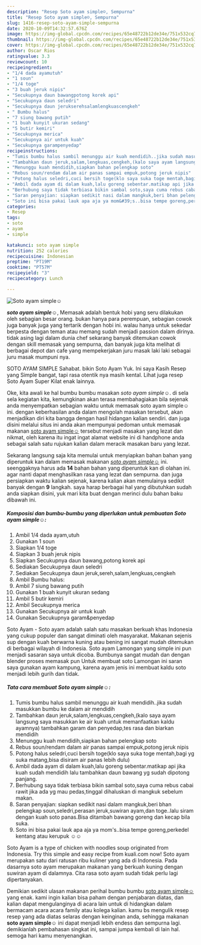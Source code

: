 ```yaml
---
description: "Resep Soto ayam simple☺️, Sempurna"
title: "Resep Soto ayam simple☺️, Sempurna"
slug: 1416-resep-soto-ayam-simple-sempurna
date: 2020-10-09T14:32:57.676Z
image: https://img-global.cpcdn.com/recipes/65e48722b12de34e/751x532cq70/soto-ayam-simple☺️-foto-resep-utama.jpg
thumbnail: https://img-global.cpcdn.com/recipes/65e48722b12de34e/751x532cq70/soto-ayam-simple☺️-foto-resep-utama.jpg
cover: https://img-global.cpcdn.com/recipes/65e48722b12de34e/751x532cq70/soto-ayam-simple☺️-foto-resep-utama.jpg
author: Oscar Rios
ratingvalue: 3.3
reviewcount: 10
recipeingredient:
- "1/4 dada ayamutuh"
- "1 soun"
- "1/4 toge"
- "3 buah jeruk nipis"
- "Secukupnya daun bawangpotong korek api"
- "Secukupnya daun seledri"
- "Secukupnya daun jerukserehsalamlengkuascengkeh"
- " Bumbu halus"
- "7 siung bawang putih"
- "1 buah kunyit ukuran sedang"
- "5 butir kemiri"
- "Secukupnya merica"
- "Secukupnya air untuk kuah"
- "Secukupnya garampenyedap"
recipeinstructions:
- "Tumis bumbu halus sambil menunggu air kuah mendidih..jika sudah masukkan bumbu ke dalam air mendidih"
- "Tambahkan daun jeruk,salam,lengkuas,cengkeh,(kalo saya ayam langsung saya masukkan ke air kuah untuk memanfaatkan kaldu ayamnya) tambahkan garam dan penyedap,tes rasa dan biarkan mendidih"
- "Menunggu kuah mendidih,siapkan bahan pelengkap soto"
- "Rebus soun/rendam dalam air panas sampai empuk,potong jeruk nipis"
- "Potong halus seledri,cuci bersih toge(klo saya suka toge mentah,bagi yg suka matang,bisa disiram air panas lebih dulu)"
- "Ambil dada ayam di dalam kuah,lalu goreng sebentar.matikap api jika kuah sudah mendidih lalu tambahkan daun bawang yg sudah dipotong panjang."
- "Berhubung saya tidak terbiasa bikin sambal soto,saya cuma rebus cabai rawit jika ada yg mau pedas,tinggal dihaluskan di mangkuk sebelum makan."
- "Saran penyajian: siapkan sedikit nasi dalam mangkuk,beri bhan pelengkap soun,seledri,perasan jeruk,suwiran ayam,dan toge..lalu siram dengan kuah soto panas.Bisa ditambah bawang goreng dan kecap bila suka."
- "Soto ini bisa pakai lauk apa aja ya mom&#39;s..bisa tempe goreng,perkedel kentang atau kerupuk ☺️☺️"
categories:
- Resep
tags:
- soto
- ayam
- simple

katakunci: soto ayam simple 
nutrition: 252 calories
recipecuisine: Indonesian
preptime: "PT19M"
cooktime: "PT57M"
recipeyield: "3"
recipecategory: Lunch

---
```



![Soto ayam simple☺️](https://img-global.cpcdn.com/recipes/65e48722b12de34e/751x532cq70/soto-ayam-simple☺️-foto-resep-utama.jpg)

<b><i>soto ayam simple☺️</i></b>, Memasak adalah bentuk hobi yang seru dilakukan oleh sebagian besar orang. bukan hanya para perempuan, sebagian cowok juga banyak juga yang tertarik dengan hobi ini. walau hanya untuk sekedar berpesta dengan teman atau memang sudah menjadi passion dalam dirinya. tidak asing lagi dalam dunia chef sekarang banyak ditemukan cowok dengan skill memasak yang sempurna, dan banyak juga kita melihat di berbagai depot dan cafe yang mempekerjakan juru masak laki laki sebagai juru masak mumpuni nya.

SOTO AYAM SIMPLE Sahabat. bikin Soto Ayam Yuk. Ini saya Kasih Resep yang Simple bangat, tapi rasa otentik nya masih kental. Lihat juga resep Soto Ayam Super Kilat enak lainnya.

Oke, kita awali ke hal bumbu bumbu masakan <i>soto ayam simple☺️</i>. di sela sela kegiatan kita, kemungkinan akan terasa membahagiakan bila sejenak anda menyempatkan sebagian waktu untuk memasak soto ayam simple☺️ ini. dengan keberhasilan anda dalam mengolah masakan tersebut, akan menjadikan diri kita bangga dengan hasil hidangan kalian sendiri. dan juga disini melalui situs ini anda akan mempunyai pedoman untuk memasak makanan <u>soto ayam simple☺️</u> tersebut menjadi masakan yang lezat dan nikmat, oleh karena itu ingat ingat alamat website ini di handphone anda sebagai salah satu rujukan kalian dalam meracik masakan baru yang lezat.


Sekarang langsung saja kita memulai untuk menyiapkan bahan bahan yang diperuntuk kan dalam memasak makanan <u><i>soto ayam simple☺️</i></u> ini. seenggaknya harus ada <b>14</b> bahan bahan yang diperuntuk kan di olahan ini. agar nanti dapat menghasilkan rasa yang lezat dan sempurna. dan juga persiapkan waktu kalian sejenak, karena kalian akan memulainya sedikit banyak dengan <b>9</b> langkah. saya harap berbagai hal yang dibutuhkan sudah anda siapkan disini, yuk mari kita buat dengan merinci dulu bahan baku dibawah ini.

<!--inarticleads1-->

##### Komposisi dan bumbu-bumbu yang diperlukan untuk pembuatan Soto ayam simple☺️:

1. Ambil 1/4 dada ayam,utuh
1. Gunakan 1 soun
1. Siapkan 1/4 toge
1. Siapkan 3 buah jeruk nipis
1. Siapkan Secukupnya daun bawang,potong korek api
1. Sediakan Secukupnya daun seledri
1. Sediakan Secukupnya daun jeruk,sereh,salam,lengkuas,cengkeh
1. Ambil  Bumbu halus:
1. Ambil 7 siung bawang putih
1. Gunakan 1 buah kunyit ukuran sedang
1. Ambil 5 butir kemiri
1. Ambil Secukupnya merica
1. Gunakan Secukupnya air untuk kuah
1. Gunakan Secukupnya garam&amp;penyedap


Soto Ayam - Soto ayam adalah salah satu masakan berkuah khas Indonesia yang cukup populer dan sangat diminati oleh masyarakat. Makanan sejenis sup dengan kuah berwarna kuning atau bening ini sangat mudah ditemukan di berbagai wilayah di Indonesia. Soto ayam Lamongan yang simple ini pun menjadi sasaran saya untuk dicoba. Bumbunya sangat mudah dan dengan blender proses memasak pun Untuk membuat soto Lamongan ini saran saya gunakan ayam kampung, karena ayam jenis ini membuat kaldu soto menjadi lebih gurih dan tidak. 

<!--inarticleads2-->

##### Tata cara membuat Soto ayam simple☺️:

1. Tumis bumbu halus sambil menunggu air kuah mendidih..jika sudah masukkan bumbu ke dalam air mendidih
1. Tambahkan daun jeruk,salam,lengkuas,cengkeh,(kalo saya ayam langsung saya masukkan ke air kuah untuk memanfaatkan kaldu ayamnya) tambahkan garam dan penyedap,tes rasa dan biarkan mendidih
1. Menunggu kuah mendidih,siapkan bahan pelengkap soto
1. Rebus soun/rendam dalam air panas sampai empuk,potong jeruk nipis
1. Potong halus seledri,cuci bersih toge(klo saya suka toge mentah,bagi yg suka matang,bisa disiram air panas lebih dulu)
1. Ambil dada ayam di dalam kuah,lalu goreng sebentar.matikap api jika kuah sudah mendidih lalu tambahkan daun bawang yg sudah dipotong panjang.
1. Berhubung saya tidak terbiasa bikin sambal soto,saya cuma rebus cabai rawit jika ada yg mau pedas,tinggal dihaluskan di mangkuk sebelum makan.
1. Saran penyajian: siapkan sedikit nasi dalam mangkuk,beri bhan pelengkap soun,seledri,perasan jeruk,suwiran ayam,dan toge..lalu siram dengan kuah soto panas.Bisa ditambah bawang goreng dan kecap bila suka.
1. Soto ini bisa pakai lauk apa aja ya mom&#39;s..bisa tempe goreng,perkedel kentang atau kerupuk ☺️☺️


Soto Ayam is a type of chicken with noodles soup originated from Indonesia. Try this simple and easy recipe from kuali.com now! Soto ayam merupakan satu dari ratusan ribu kuliner yang ada di Indonesia. Pada dasarnya soto ayam merupakan makanan yang berkuah kuning dengan suwiran ayam di dalamnya. Cita rasa soto ayam sudah tidak perlu lagi dipertanyakan. 

Demikian sedikit ulasan makanan perihal bumbu bumbu <u>soto ayam simple☺️</u> yang enak. kami ingin kalian bisa paham dengan penjabaran diatas, dan kalian dapat mengulanginya di acara lain untuk di hidangkan dalam bermacam acara acara family atau kolega kalian. kamu bs mengulik resep resep yang ada diatas selaras dengan keinginan anda, sehingga makanan <b>soto ayam simple☺️</b> ini dapat menjadi lebih endess dan sempurna lagi. demikianlah pembahasan singkat ini, sampai jumpa kembali di lain hal. semoga hari kamu menyenangkan.
